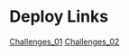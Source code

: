# Deploy Links
[Challenges_01](https://frontendchallenge01.netlify.app/)
[Challenges_02](https://frontchallenge02.netlify.app/)

